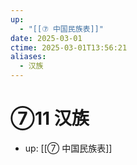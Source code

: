 ```yaml
---
up:
  - "[[⑦ 中国民族表]]"
date: 2025-03-01
ctime: 2025-03-01T13:56:21
aliases:
  - 汉族
---
```


# ⑦11 汉族

- up: [[⑦ 中国民族表]]
